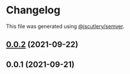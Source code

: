 # Changelog

This file was generated using [@jscutlery/semver](https://github.com/jscutlery/semver).

## [0.0.2](https://github.com/khalilou88/jnxplus/compare/nx-boot-maven-0.0.1...nx-boot-maven-0.0.2) (2021-09-22)

## 0.0.1 (2021-09-21)
